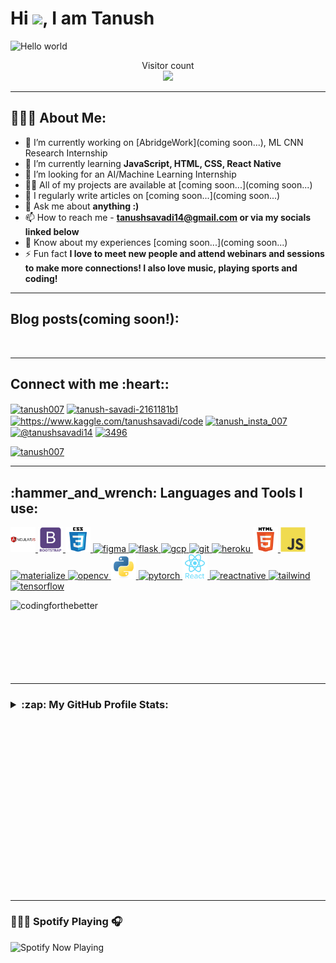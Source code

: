 <h1 align="left">
    Hi <img src="https://user-images.githubusercontent.com/42378118/110234147-e3259600-7f4e-11eb-95be-0c4047144dea.gif" width="30">, I am Tanush</h1>

<img src="https://raw.githubusercontent.com/sagar-viradiya/sagar-viradiya/master/resources/banner.png" alt="Hello world">

<p align="center"> 
  Visitor count<br>
  <img src="https://profile-counter.glitch.me/codingforthebetter/count.svg"/></p>

<!-- <img align="right" alt="GIF" src="https://github.com/CodingForTheBetter/CodingForTheBetter/blob/main/122.gif" width="400" height="320" /> -->
<!-- <img width="35%" align="right" alt="Github" src="https://user-images.githubusercontent.com/48678280/88862734-4903af80-d201-11ea-968b-9c939d88a37c.gif"/>
</div> -->

---

<h2 align="left">👨🏻‍💻 About Me:</h2>

- 🔭 I’m currently working on [AbridgeWork](coming soon...), ML CNN Research Internship
- 🌱 I’m currently learning **JavaScript, HTML, CSS, React Native**
- 👯 I’m looking for an AI/Machine Learning Internship
- 👨‍💻 All of my projects are available at [coming soon...](coming soon...)
- 📝 I regularly write articles on [coming soon...](coming soon...)
- 💬 Ask me about **anything :)**
- 📫 How to reach me - **tanushsavadi14@gmail.com or via my socials linked below**
- 📄 Know about my experiences [coming soon...](coming soon...)
- ⚡ Fun fact **I love to meet new people and attend webinars and sessions to make more connections! I also love music, playing sports and coding!**
<!-- - 🤝 I’m looking for help with [coming soon...](coming soon...) -->
---


<h2 align="left">Blog posts(coming soon!):</h2
<!-- BLOG-POST-LIST:START -->
<!-- BLOG-POST-LIST:END -->
<br>
    
---
    
<h2 align="left">Connect with me :heart::</h2>
<p align="left">
<a href="https://twitter.com/tanush007" target="blank"><img align="center" src="https://raw.githubusercontent.com/rahuldkjain/github-profile-readme-generator/master/src/images/icons/Social/twitter.svg" alt="tanush007" height="30" width="40" /></a>
<a href="https://linkedin.com/in/tanush-savadi-2161181b1" target="blank"><img align="center" src="https://raw.githubusercontent.com/rahuldkjain/github-profile-readme-generator/master/src/images/icons/Social/linked-in-alt.svg" alt="tanush-savadi-2161181b1" height="30" width="40" /></a>
<a href="https://kaggle.com/https://www.kaggle.com/tanushsavadi/code" target="blank"><img align="center" src="https://raw.githubusercontent.com/rahuldkjain/github-profile-readme-generator/master/src/images/icons/Social/kaggle.svg" alt="https://www.kaggle.com/tanushsavadi/code" height="30" width="40" /></a>
<a href="https://instagram.com/tanush_insta_007" target="blank"><img align="center" src="https://raw.githubusercontent.com/rahuldkjain/github-profile-readme-generator/master/src/images/icons/Social/instagram.svg" alt="tanush_insta_007" height="30" width="40" /></a>
<a href="https://medium.com/@tanushsavadi14" target="blank"><img align="center" src="https://raw.githubusercontent.com/rahuldkjain/github-profile-readme-generator/master/src/images/icons/Social/medium.svg" alt="@tanushsavadi14" height="30" width="40" /></a>
<a href="https://discord.gg/3496" target="blank"><img align="center" src="https://raw.githubusercontent.com/rahuldkjain/github-profile-readme-generator/master/src/images/icons/Social/discord.svg" alt="3496" height="30" width="40" /></a>
</p>
    
<p align="left"> <a href="https://twitter.com/tanush007" target="blank"><img src="https://img.shields.io/twitter/follow/tanush007?logo=twitter&style=for-the-badge" alt="tanush007" /></a></p>

---

<h2 align="left">:hammer_and_wrench: Languages and Tools I use:</h2>
<a href="https://angular.io" target="_blank"> <img src="https://raw.githubusercontent.com/devicons/devicon/master/icons/angularjs/angularjs-original-wordmark.svg" alt="angularjs" width="40" height="40"/> </a> <a href="https://getbootstrap.com" target="_blank"> <img src="https://raw.githubusercontent.com/devicons/devicon/master/icons/bootstrap/bootstrap-plain-wordmark.svg" alt="bootstrap" width="40" height="40"/> </a> <a href="https://www.w3schools.com/css/" target="_blank"> <img src="https://raw.githubusercontent.com/devicons/devicon/master/icons/css3/css3-original-wordmark.svg" alt="css3" width="40" height="40"/> </a> <a href="https://www.figma.com/" target="_blank"> <img src="https://www.vectorlogo.zone/logos/figma/figma-icon.svg" alt="figma" width="40" height="40"/> </a> <a href="https://flask.palletsprojects.com/" target="_blank"> <img src="https://www.vectorlogo.zone/logos/pocoo_flask/pocoo_flask-icon.svg" alt="flask" width="40" height="40"/> </a> <a href="https://cloud.google.com" target="_blank"> <img src="https://www.vectorlogo.zone/logos/google_cloud/google_cloud-icon.svg" alt="gcp" width="40" height="40"/> </a> <a href="https://git-scm.com/" target="_blank"> <img src="https://www.vectorlogo.zone/logos/git-scm/git-scm-icon.svg" alt="git" width="40" height="40"/> </a> <a href="https://heroku.com" target="_blank"> <img src="https://www.vectorlogo.zone/logos/heroku/heroku-icon.svg" alt="heroku" width="40" height="40"/> </a> <a href="https://www.w3.org/html/" target="_blank"> <img src="https://raw.githubusercontent.com/devicons/devicon/master/icons/html5/html5-original-wordmark.svg" alt="html5" width="40" height="40"/> </a> <a href="https://developer.mozilla.org/en-US/docs/Web/JavaScript" target="_blank"> <img src="https://raw.githubusercontent.com/devicons/devicon/master/icons/javascript/javascript-original.svg" alt="javascript" width="40" height="40"/> </a> <a href="https://materializecss.com/" target="_blank"> <img src="https://raw.githubusercontent.com/prplx/svg-logos/5585531d45d294869c4eaab4d7cf2e9c167710a9/svg/materialize.svg" alt="materialize" width="40" height="40"/> </a> <a href="https://opencv.org/" target="_blank"> <img src="https://www.vectorlogo.zone/logos/opencv/opencv-icon.svg" alt="opencv" width="40" height="40"/> </a> <a href="https://www.python.org" target="_blank"> <img src="https://raw.githubusercontent.com/devicons/devicon/master/icons/python/python-original.svg" alt="python" width="40" height="40"/> </a> <a href="https://pytorch.org/" target="_blank"> <img src="https://www.vectorlogo.zone/logos/pytorch/pytorch-icon.svg" alt="pytorch" width="40" height="40"/> </a> <a href="https://reactjs.org/" target="_blank"> <img src="https://raw.githubusercontent.com/devicons/devicon/master/icons/react/react-original-wordmark.svg" alt="react" width="40" height="40"/> </a> <a href="https://reactnative.dev/" target="_blank"> <img src="https://reactnative.dev/img/header_logo.svg" alt="reactnative" width="40" height="40"/> </a> <a href="https://tailwindcss.com/" target="_blank"> <img src="https://www.vectorlogo.zone/logos/tailwindcss/tailwindcss-icon.svg" alt="tailwind" width="40" height="40"/> </a> <a href="https://www.tensorflow.org" target="_blank"> <img src="https://www.vectorlogo.zone/logos/tensorflow/tensorflow-icon.svg" alt="tensorflow" width="40" height="40"/> </a> </p>
<p><img align="left" src="https://github-readme-stats.vercel.app/api/top-langs?username=codingforthebetter&show_icons=true&locale=en&layout=compact&theme=dark&hide_border=true" alt="codingforthebetter" /></p>
<br />

<br>
<br>
<br>
<br>
<br>
<br>

---

<h3 align="left">
    <details>
        <summary>:zap: My GitHub Profile Stats:
        </summary>
        <br><img align="left" alt="My GitHub Stats" src="https://github-readme-stats.vercel.app/api?username=codingforthebetter&show_icons=true&hide_border=true&theme=dark" />
        <p><img align="left" src="https://github-readme-streak-stats.herokuapp.com/?user=codingforthebetter&hide_border=true&theme=dark" alt="codingforthebetter" /></p>
    </details>
</h3>

<br>
<br>
<br>
<br>
<br>
<br>
<br>
<br>
<br>
<br>
<br>
<br>
<br>
<br>

<br />
<br />

---
<h3 align="left">👨🏻‍💻 Spotify Playing 🎧</h3>

[<img align="left" src="https://spotify-now-playing-steel-psi.vercel.app/api/spotify-playing" alt="Spotify Now Playing" width="350" />](https://open.spotify.com/user/31kuljmkdrw3gkwnf24noxsz6sqe)

